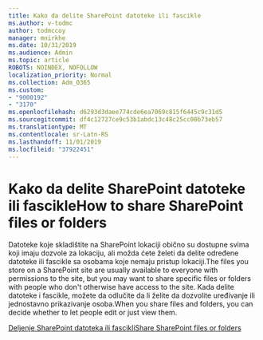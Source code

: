 ```yaml
---
title: Kako da delite SharePoint datoteke ili fascikle
ms.author: v-todmc
author: todmccoy
manager: mnirkhe
ms.date: 10/31/2019
ms.audience: Admin
ms.topic: article
ROBOTS: NOINDEX, NOFOLLOW
localization_priority: Normal
ms.collection: Adm_O365
ms.custom:
- "9000192"
- "3170"
ms.openlocfilehash: d6293d3daee774cde6ea7069c815f6445c9c31d5
ms.sourcegitcommit: df4c12727ce9c53b1abdc13c48c25cc00b73eb57
ms.translationtype: MT
ms.contentlocale: sr-Latn-RS
ms.lasthandoff: 11/01/2019
ms.locfileid: "37922451"
---
```

# <a name="how-to-share-sharepoint-files-or-folders"></a><span data-ttu-id="0c034-102">Kako da delite SharePoint datoteke ili fascikle</span><span class="sxs-lookup"><span data-stu-id="0c034-102">How to share SharePoint files or folders</span></span>

<span data-ttu-id="0c034-103">Datoteke koje skladištite na SharePoint lokaciji obično su dostupne svima koji imaju dozvole za lokaciju, ali možda ćete želeti da delite određene datoteke ili fascikle sa osobama koje nemaju pristup lokaciji.</span><span class="sxs-lookup"><span data-stu-id="0c034-103">The files you store on a SharePoint site are usually available to everyone with permissions to the site, but you may want to share specific files or folders with people who don't otherwise have access to the site.</span></span> <span data-ttu-id="0c034-104">Kada delite datoteke i fascikle, možete da odlučite da li želite da dozvolite uređivanje ili jednostavno prikazivanje osoba.</span><span class="sxs-lookup"><span data-stu-id="0c034-104">When you share files and folders, you can decide whether to let people edit or just view them.</span></span>

[<span data-ttu-id="0c034-105">Deljenje SharePoint datoteka ili fascikli</span><span class="sxs-lookup"><span data-stu-id="0c034-105">Share SharePoint files or folders</span></span>](https://support.office.com/article/share-sharepoint-files-or-folders-1fe37332-0f9a-4719-970e-d2578da4941c?ui=en-US&rs=en-US&ad=US)